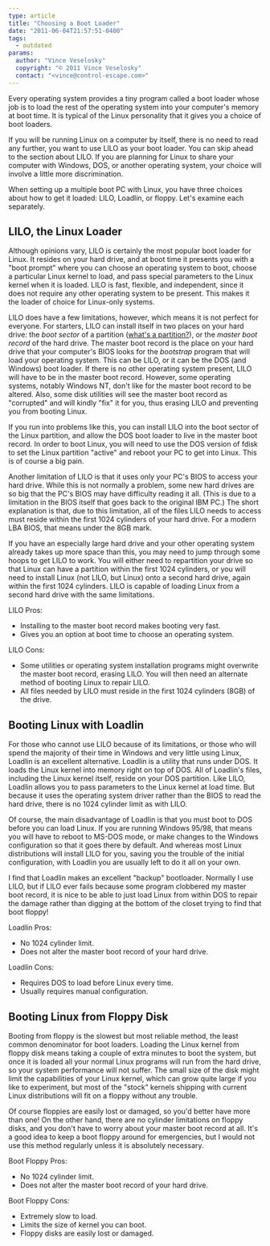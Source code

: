 ```yaml
---
type: article
title: "Choosing a Boot Loader"
date: "2011-06-04T21:57:51-0400"
tags:
  - outdated
params:
  author: "Vince Veselosky"
  copyright: "© 2011 Vince Veselosky"
  contact: "<vince@control-escape.com>"
---
```


Every operating system provides a tiny program called a boot loader whose job is to load
the rest of the operating system into your computer\'s memory at boot time. It is
typical of the Linux personality that it gives you a choice of boot loaders.

If you will be running Linux on a computer by itself, there is no need to read any
further, you want to use LILO as your boot loader. You can skip ahead to the section
about LILO. If you are planning for Linux to share your computer with Windows, DOS, or
another operating system, your choice will involve a little more discrimination.

When setting up a multiple boot PC with Linux, you have three choices about how to get
it loaded: LILO, Loadlin, or floppy. Let\'s examine each separately.

## LILO, the Linux Loader

Although opinions vary, LILO is certainly the most popular boot loader for Linux. It
resides on your hard drive, and at boot time it presents you with a \"boot prompt\"
where you can choose an operating system to boot, choose a particular Linux kernel to
load, and pass special parameters to the Linux kernel when it is loaded. LILO is fast,
flexible, and independent, since it does not require any other operating system to be
present. This makes it the loader of choice for Linux-only systems.

LILO does have a few limitations, however, which means it is not perfect for everyone.
For starters, LILO can install itself in two places on your hard drive: the _boot
sector_ of a partition ([what's a partition?](/linux/lx-partition)), or the _master boot
record_ of the hard drive. The master boot record is the place on your hard drive that
your computer\'s BIOS looks for the _bootstrap_ program that will load your operating
system. This can be LILO, or it can be the DOS (and Windows) boot loader. If there is no
other operating system present, LILO will have to be in the master boot record. However,
some operating systems, notably Windows NT, don\'t like for the master boot record to be
altered. Also, some disk utilities will see the master boot record as \"corrupted\" and
will kindly \"fix\" it for you, thus erasing LILO and preventing you from booting Linux.

If you run into problems like this, you can install LILO into the boot sector of the
Linux partition, and allow the DOS boot loader to live in the master boot record. In
order to boot Linux, you will need to use the DOS version of fdisk to set the Linux
partition \"active\" and reboot your PC to get into Linux. This is of course a big pain.

Another limitation of LILO is that it uses only your PC\'s BIOS to access your hard
drive. While this is not normally a problem, some new hard drives are so big that the
PC\'s BIOS may have difficulty reading it all. (This is due to a limitation in the BIOS
itself that goes back to the original IBM PC.) The short explanation is that, due to
this limitation, all of the files LILO needs to access must reside within the first 1024
cylinders of your hard drive. For a modern LBA BIOS, that means under the 8GB mark.

If you have an especially large hard drive and your other operating system already takes
up more space than this, you may need to jump through some hoops to get LILO to work.
You will either need to repartition your drive so that Linux can have a partition within
the first 1024 cylinders, or you will need to install Linux (not LILO, but Linux) onto a
second hard drive, again within the first 1024 cylinders. LILO is capable of loading
Linux from a second hard drive with the same limitations.

LILO Pros:

- Installing to the master boot record makes booting very fast.
- Gives you an option at boot time to choose an operating system.

LILO Cons:

- Some utilities or operating system installation programs might overwrite the master
  boot record, erasing LILO. You will then need an alternate method of booting Linux to
  repair LILO.
- All files needed by LILO must reside in the first 1024 cylinders (8GB) of the drive.

## Booting Linux with Loadlin

For those who cannot use LILO because of its limitations, or those who will spend the
majority of their time in Windows and very little using Linux, Loadlin is an excellent
alternative. Loadlin is a utility that runs under DOS. It loads the Linux kernel into
memory right on top of DOS. All of Loadlin\'s files, including the Linux kernel itself,
reside on your DOS partition. Like LILO, Loadlin allows you to pass parameters to the
Linux kernel at load time. But because it uses the operating system driver rather than
the BIOS to read the hard drive, there is no 1024 cylinder limit as with LILO.

Of course, the main disadvantage of Loadlin is that you must boot to DOS before you can
load Linux. If you are running Windows 95/98, that means you will have to reboot to
MS-DOS mode, or make changes to the Windows configuration so that it goes there by
default. And whereas most Linux distributions will install LILO for you, saving you the
trouble of the initial configuration, with Loadlin you are usually left to do it all on
your own.

I find that Loadlin makes an excellent \"backup\" bootloader. Normally I use LILO, but
if LILO ever fails because some program clobbered my master boot record, it is nice to
be able to just load Linux from within DOS to repair the damage rather than digging at
the bottom of the closet trying to find that boot floppy!

Loadlin Pros:

- No 1024 cylinder limit.
- Does not alter the master boot record of your hard drive.

Loadlin Cons:

- Requires DOS to load before Linux every time.
- Usually requires manual configuration.

## Booting Linux from Floppy Disk

Booting from floppy is the slowest but most reliable method, the least common
denominator for boot loaders. Loading the Linux kernel from floppy disk means taking a
couple of extra minutes to boot the system, but once it is loaded all your normal Linux
programs will run from the hard drive, so your system performance will not suffer. The
small size of the disk might limit the capabilities of your Linux kernel, which can grow
quite large if you like to experiment, but most of the \"stock\" kernels shipping with
current Linux distributions will fit on a floppy without any trouble.

Of course floppies are easily lost or damaged, so you\'d better have more than one! On
the other hand, there are no cylinder limitations on floppy disks, and you don\'t have
to worry about your master boot record at all. It\'s a good idea to keep a boot floppy
around for emergencies, but I would not use this method regularly unless it is
absolutely necessary.

Boot Floppy Pros:

- No 1024 cylinder limit.
- Does not alter the master boot record of your hard drive.

Boot Floppy Cons:

- Extremely slow to load.
- Limits the size of kernel you can boot.
- Floppy disks are easily lost or damaged.
